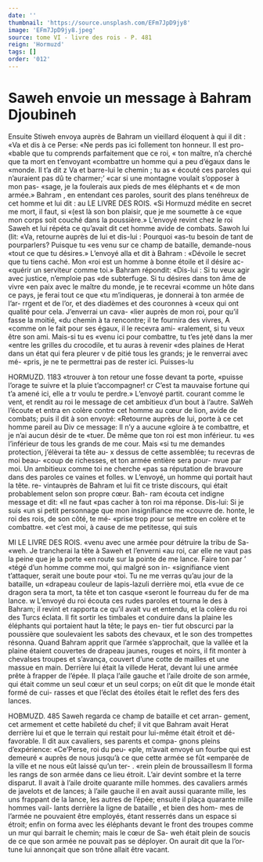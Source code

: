 ```yaml
---
date: ''
thumbnail: 'https://source.unsplash.com/EFm7JpD9jy8'
image: 'EFm7JpD9jy8.jpeg'
source: tome VI - livre des rois - P. 481
reign: 'Hormuzd'
tags: []
order: '012'
---
```


# Saweh envoie un message à Bahram Djoubineh

Ensuite Stiweh envoya auprès de Bahram un vieillard éloquent à qui il dit : «Va et dis à ce Perse:
«Ne perds pas ici follement ton honneur. Il est pro-
«bable que tu comprends parfaitement que ce roi, « ton maître, n’a cherché que ta mort en t’envoyant
«combattre un homme qui a peu d’égaux dans le «monde. Il t’a dit z Va et barre-lui le chemin ; tu as « écouté ces paroles qui n’auraient pas dû te charmer;’
«car si une montagne voulait s’opposer à mon pas- «sage, je la foulerais aux pieds de mes éléphants et
« de mon armée.» Bahram , en entendant ces paroles, sourit des plans tenéhreux de cet homme et lui dit :
au LE LIVRE DES ROIS.
«Si Hormuzd médite en secret me mort, il faut, si
«(est là son bon plaisir, que je me soumette à ce «que mon corps soit couché dans la poussière.»
L’envoyé revint chez le roi Saweh et lui répéta ce qu’avait dit cet homme avide de combats. Sawoh lui (lit: «Va, retourne auprès de lui et dis-lui : Pourquoi «as-tu besoin de tant de pourparlers? Puisque tu «es venu sur ce champ de bataille, demande-nous «tout ce que tu désires.» L’envoyé alla et dit à
Bahram : «Dévoile le secret que tu tiens caché. Mon
«roi est un homme à bonne étoile et il désire ac- «quérir un serviteur comme toi.» Bahram répondit: «Dis-lui : Si tu veux agir avec justice, n’emploie pas «de subterfuge. Si tu désires dans ton âme de vivre «en paix avec le maître du monde, je te recevrai «comme un hôte dans ce pays, je ferai tout ce que «tu m’indiqueras, je donnerai à ton armée de l’ar-
rrgent et de l’or, et des diadèmes et des couronnes à «ceux qui ont qualité pour cela. J’enverrai un cava-
«lier auprès de mon roi, pour qu’il fasse la moitié,
«du chemin à ta rencontre; il te fournira des vivres,
A «comme on le fait pour ses égaux, il le recevra ami- «ralement, si tu veux être son ami. Mais-si tu es «venu ici pour combattre, tu t’es jeté dans la mer «entre les grilles du crocodile, et tu auras à revenir «des plaines de Herat dans un état qui fera pleurer
v de pitié tous les grands; je le renverrai avec mé- «pris, je ne te permettrai pas de rester ici. Puisses-lu

HORMUZD. 1183 «trouver à ton retour une fosse devant ta porte,
«puisse l’orage te suivre et la pluie t’accompagner! cr C’est ta mauvaise fortune qui t’a amené ici, elle a tr voulu te perdre.»
L’envoyé partit. courant comme le vent, et rendit au roi le message de cet ambitieux d’un bout à l’autre. SaWeh l’écoute et entra en colère contre cet
homme au cœur de lion, avide de combats; puis il dit à son envoyé: «Retourne auprès de lui, porte à
ce cet homme pareil au Div ce message: Il n’y a aucune «gloire à te combattre, et je n’ai aucun désir de te
«tuer. De même que ton roi est mon inférieur. tu
«es l’inférieur de tous les grands de me cour. Mais
«si tu me demandes protection, j’élèverai ta tête au-
x dessus de cette assemblée; tu recevras de moi beau- «coup de richesses, et ton armée entière sera pour-
nvue par moi. Un ambitieux comme toi ne cherche «pas sa réputation de bravoure dans des paroles
ce vaines et folles. w
L’envoyé, un homme qui portait haut la tête. re-
vintauprès de Bahram et lui fit ce triste discours, qui était probablement selon son propre cœur. Bah- ram écouta cet indigne message et dit: «Il ne faut «pas cacher à ton roi ma réponse. Dis-lui: Si je suis «un si petit personnage que mon insignifiance me «couvre de. honte, le roi des rois, de son côté, te mé- «prise trop pour se mettre en colère et te combattre. «et c’est moi, à cause de me petitesse, qui suis

Ml LE LIVRE DES ROIS.
«venu avec une armée pour détruire la tribu de Sa-
«weh. Je trancherai la tête à Saweh et l’enverni
«au roi, car elle ne vaut pas la peine que je la porte «en route sur la pointe de me lance. Faire ton par ’ «tégé d’un homme comme moi, qui malgré son in- «signifiance vient t’attaquer, serait une boute pour «toi. Tu ne me verras qu’au jour de la bataille, un «drapeau couleur de lapis-lazuli derrière moi, etla «vue de ce dragon sera ta mort, ta tête et ton casque «seront le fourreau du fer de ma lance. w
L’envoyé du roi écouta ces rudes paroles et tourna
le des à Bahram; il revint et rapporta ce qu’il avait
vu et entendu, et la colère du roi des Turcs éclata.
Il fit sortir les timbales et conduire dans la plaine les éléphants qui portaient haut la tête; le pays en-
tier fut obscurci par la poussière que soulevaient les sabots des chevaux, et le son des trompettes résonna. Quand Bahram apprit que l’armée s’approchait, que
la vallée et la plaine étaient couvertes de drapeau jaunes, rouges et noirs, il fit monter à chevalses troupes et s’avança, couvert d’une cotte de mailles
et une massue en main. Derrière lui était la villede Herat, devant lui une armée prête à frapper de
l’épée. Il plaça l’aile gauche et l’aile droite de son
armée, qui était comme un seul cœur et un seul
corps; on eût dit que le monde était formé de cui-
rasses et que l’éclat des étoiles était le reflet des fers
des lances.

HOBMUZD. 485 Saweh regarda ce champ de bataille et cet arran-
gement, cet armement et cette habileté du chef; il vit que Bahram avait Herat derrière lui et que le terrain qui restait pour lui-même était étroit et dé-
favorable. Il dit aux cavaliers, ses parents et compa- gnons pleins d’expérience: «Ce’Perse, roi du peu-
«ple, m’avait envoyé un fourbe qui est demeuré
« auprès de nous jusqu’à ce que cette armée se fût
«emparée de la ville et ne nous eût laissé qu’un ter- .
«rein plein de broussaillesm Il forma les rangs de
son armée dans ce lieu étroit. L’air devint sombre et
la terre disparut. Il avait à l’aile droite quarante
mille hommes. des cavaliers armés de javelots et de
lances; à l’aile gauche il en avait aussi quarante
mille, les uns frappant de la lance, les autres de l’épée; ensuite il plaça quarante mille hommes vail-
lants derrière la ligne de bataille , et bien des hom- mes de l’armée ne pouvaient être employés, étant
resserrés dans un espace si étroit; enfin on forma avec les éléphants devant le front des troupes comme
un mur qui barrait le chemin; mais le cœur de Sa- weh était plein de soucis de ce que son armée ne pouvait pas se déployer. On aurait dit que la l’or-
tune lui annonçait que son trône allait être vacant.

